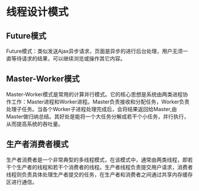 # 线程设计模式

## Future模式

Future模式：类似发送Ajax异步请求，页面是异步的进行后台处理，用户无须一直等待请求的结果，可以继续浏览或操作其它内容。

## Master-Worker模式

Master-Worker模式是常用的计算并行模式。它的核心思想是系统由两类进程协作工作：Master进程和Worker进程。Master负责接收和分配任务，Worker负责处理子任务。当各个Worker子进程处理完成后，会将结果返回给Master,由Master做归纳总结。其好处是能将一个大任务分解成若干个小任务，并行执行，从而提高系统的吞吐量。

## 生产者消费者模式

生产者消费者是一个非常典型的多线程模式，在该模式中，通常由两类线程，即若干个生产者的线程和若干个消费者的线程。生产者线程负责提交用户请求，消费者线程则负责具体处理生产者提交的任务，在生产者和消费者之间通过共享内存缓存区进行通信。


